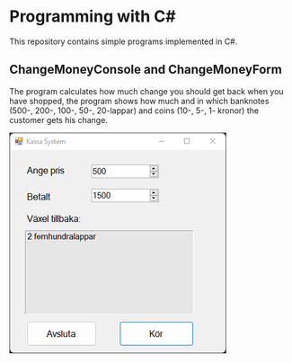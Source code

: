 # Programming with C#

This repository contains simple programs implemented in C#.


## ChangeMoneyConsole and ChangeMoneyForm

The program calculates how much change you should get back when you have shopped, the program shows how much and in which banknotes (500-, 200-, 100-, 50-, 20-lappar) and coins (10-, 5-, 1- kronor) the customer gets his change. 


![Windows Forms Application](ChangeMoneyForm/program.png)


